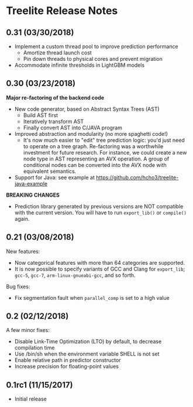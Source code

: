 Treelite Release Notes 
======================

## 0.31 (03/30/2018)
* Implement a custom thread pool to improve prediction performance
  - Amortize thread launch cost
  - Pin down threads to physical cores and prevent migration
* Accommodate infinite thresholds in LightGBM models

## 0.30 (03/23/2018)
**Major re-factoring of the backend code**
* New code generator, based on Abstract Syntax Trees (AST)
  * Build AST first
  * Iteratively transform AST
  * Finally convert AST into C/JAVA program
* Improved abstraction and modularity (no more spaghetti code!)
  * It's now much easier to "edit" tree prediction logic: you'd just need to
    operate on a tree graph. Re-factoring was a worthwhile investment for
    future research.
    For instance, we could create a new node type in AST representing an AVX
    operation. A group of conditional nodes can be converted into the AVX node
    with equivalent semantics.
* Support for Java: see example at
  https://github.com/hcho3/treelite-java-example

**BREAKING CHANGES**
* Prediction library generated by previous versions are NOT compatible with
  the current version. You will have to run `export_lib()` or `compile()`
  again.

## 0.21 (03/08/2018)
New features:
* Now categorical features with more than 64 categories are supported.
* It is now possible to specify variants of GCC and Clang for `export_lib`;
  `gcc-5`, `gcc-7`, `arm-linux-gnueabi-gcc`, and so forth.

Bug fixes:
* Fix segmentation fault when `parallel_comp` is set to a high value

## 0.2 (02/12/2018)
A few minor fixes:
* Disable Link-Time Optimization (LTO) by default, to decrease compilation time
* Use /bin/sh when the environment variable SHELL is not set
* Enable relative path in predictor constructor
* Increase precision for floating-point values

## 0.1rc1 (11/15/2017)

* Initial release
